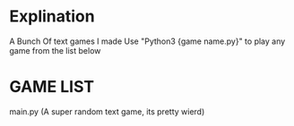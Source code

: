 # Explination
A Bunch Of text games I made
Use "Python3 {game name.py}" to play any game from the list below

# GAME LIST
main.py (A super random text game, its pretty wierd)